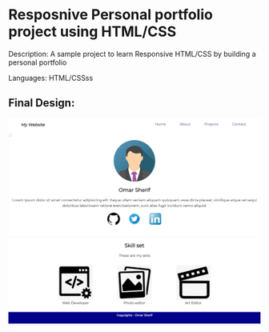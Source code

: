 # Resposnive Personal portfolio project using HTML/CSS

Description: A sample project to learn Responsive HTML/CSS by building a personal portfolio

Languages: HTML/CSSss

## Final Design: 

<img src='images/final-design.png'/>





